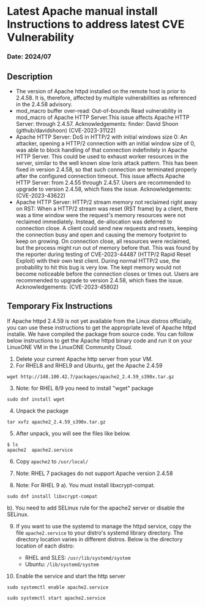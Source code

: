 # Latest Apache manual install Instructions to address latest CVE Vulnerability

### Date: 2024/07

## Description
- The version of Apache httpd installed on the remote host is prior to 2.4.58. It is, therefore, affected by multiple vulnerabilities as referenced in the 2.4.58 advisory.
- mod_macro buffer over-read: Out-of-bounds Read vulnerability in mod_macro of Apache HTTP Server.This issue affects Apache HTTP Server: through 2.4.57. Acknowledgements: finder: David Shoon (github/davidshoon) (CVE-2023-31122)
- Apache HTTP Server: DoS in HTTP/2 with initial windows size 0: An attacker, opening a HTTP/2 connection with an initial window size of 0, was able to block handling of that connection indefinitely in Apache HTTP Server. This could be used to exhaust worker resources in the server, similar to the well known slow loris attack pattern. This has been fixed in version 2.4.58, so that such connection are terminated properly after the configured connection timeout. This issue affects Apache HTTP Server: from 2.4.55 through 2.4.57. Users are recommended to upgrade to version 2.4.58, which fixes the issue.
Acknowledgements: (CVE-2023-43622)
- Apache HTTP Server: HTTP/2 stream memory not reclaimed right away on RST: When a HTTP/2 stream was reset (RST frame) by a client, there was a time window were the request's memory resources were not reclaimed immediately. Instead, de-allocation was deferred to connection close. A client could send new requests and resets, keeping the connection busy and open and causing the memory footprint to keep
on growing. On connection close, all resources were reclaimed, but the process might run out of memory before that. This was found by the reporter during testing of CVE-2023-44487 (HTTP/2 Rapid Reset Exploit) with their own test client. During normal HTTP/2 use, the probability to hit this bug is very low. The kept memory would not become noticeable before the connection closes or times out. Users are recommended to upgrade to version 2.4.58, which fixes the issue. Acknowledgements: (CVE-2023-45802)

## Temporary Fix Instructions
If Apache httpd 2.4.59 is not yet available from the Linux distros officially, you can use these instructions to get the appropriate level of Apache httpd installe.  We have compiled the package from source code. You can follow below instructions to get the Apache httpd binary code and run it on your LinuxONE VM in the LinuxONE Community Cloud. 

1. Delete your current Apache http server from your VM.
2. For RHEL8 and RHEL9 and Ubuntu, get the Apache 2.4.59
```
wget http://148.100.42.7/packages/apache2_2.4.59_s390x.tar.gz
```
3. Note: for RHEL 8/9 you need to install "wget" package
```
sudo dnf install wget
```
4. Unpack the package
```
tar xvfz apache2_2.4.59_s390x.tar.gz
```
5. After unpack, you will see the files like below. 
```
$ ls
apache2  apache2.service
```
6. Copy `apache2` to `/usr/local/`

7. Note: RHEL 7 packages do not support Apache version 2.4.58

8. Note: For RHEL 9
a). You must install libxcrypt-compat.  
```
sudo dnf install libxcrypt-compat
```
b). You need to add SELinux rule for the apache2 server or disable the SELinux. 

9. If you want to use the systemd to manage the httpd service, copy the file `apache2.service` to your distro's systemd library directory. The directory location varies in different distros. Below is the directory location of each distro:
   - RHEL and SLES: `/usr/lib/systemd/system`
   - Ubuntu: `/lib/systemd/system` 

10. Enable the service and start the http server
   ```
   sudo systemctl enable apache2.service
   ```
   ```
   sudo systemctl start apache2.service
   ```



